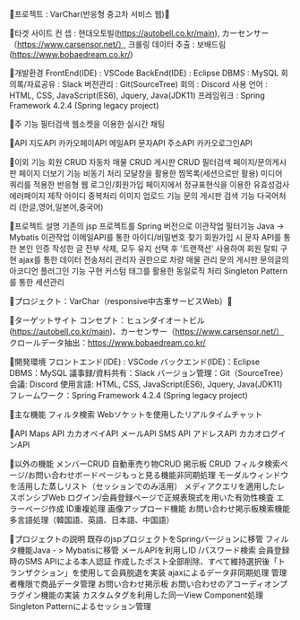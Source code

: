 🛑프로젝트 : VarChar(반응형 중고차 서비스 웹)🛑

💠타겟 사이트
  컨 셉 : 현대오토빌(https://autobell.co.kr/main), カーセンサー（https://www.carsensor.net/）
  크롤링 데이터 추출 : 보배드림(https://www.bobaedream.co.kr/)

💠개발환경
  FrontEnd(IDE) : VSCode
  BackEnd(IDE) : Eclipse
  DBMS : MySQL
  회의록/자료공유 : Slack
  버전관리 : Git(SourceTree)
  회의 : Discord
  사용 언어 : HTML, CSS, JavaScript(ES6), Jquery, Java(JDK11)
  프레임워크 : Spring Framework 4.2.4 (Spring legacy project)
  
💠주 기능
  필터검색
  웹소켓을 이용한 실시간 채팅
  
💠API
  지도API
  카카오페이API
  메일API
  문자API
  주소API
  카카오로그인API

💠이외 기능
  회원 CRUD
  자동차 매물 CRUD
  게시판 CRUD
  필터검색 페이지/문의게시판 페이지 더보기 기능 비동기 처리
  모달창을 활용한 찜목록(세션으로만 활용)
  미디어 쿼리를 적용한 반응형 웹
  로그인/회원가입 페이지에서 정규표현식을 이용한 유효성검사
  에러페이지 제작
  아이디 중복처리
  이미지 업로드 기능
  문의 게시판 검색 기능
  다국어처리 (한글,영어,일본어,중국어)

💠프로젝트 설명
  기존의 jsp 프로젝트를 Spring 버전으로 이관작업
  필터기능 Java -> Mybatis 이관작업
  이메일API를 통한 아이디/비밀번호 찾기
  회원가입 시 문자 API를 통한 본인 인증
  작성한 글 전부 삭제, 모두 유지 선택 후 '트랜잭션' 사용하여 회원 탈퇴 구현
  ajax를 통한 데이터 전송처리
  관리자 권한으로 차량 매물 관리
  문의 게시판 문의글의 아코디언 플러그인 기능 구현
  커스텀 태그를 활용한 동일로직 처리
  Singleton Pattern를 통한 세션관리
  
  
  
🛑プロジェクト：VarChar（responsive中古車サービスWeb）🛑

💠ターゲットサイト
  コンセプト：ヒュンダイオートビル(https://autobell.co.kr/main)、カーセンサー（https://www.carsensor.net/）
  クロールデータ抽出：https://www.bobaedream.co.kr/

💠開発環境
  フロントエンド(IDE) : VSCode
  バックエンド(IDE)：Eclipse
  DBMS：MySQL
  議事録/資料共有：Slack
  バージョン管理：Git（SourceTree）
  会議: Discord
  使用言語: HTML, CSS, JavaScript(ES6), Jquery, Java(JDK11)
  フレームワーク：Spring Framework 4.2.4 (Spring legacy project)
  
 💠主な機能
  フィルタ検索
  Webソケットを使用したリアルタイムチャット
  
💠API
  Maps API
  カカオペイAPI
  メールAPI
  SMS API
  アドレスAPI
  カカオログインAPI
  
💠以外の機能
  メンバーCRUD
  自動車売り物CRUD
  掲示板 CRUD
  フィルタ検索ページ/お問い合わせボードページもっと見る機能非同期処理
  モーダルウィンドウを活用した蒸しリスト（セッションでのみ活用）
  メディアクエリを適用したレスポンシブWeb
  ログイン/会員登録ページで正規表現式を用いた有効性検査
  エラーページ作成
  ID重複処理
  画像アップロード機能
  お問い合わせ掲示板検索機能
  多言語処理（韓国語、英語、日本語、中国語）

💠プロジェクトの説明
  既存のjspプロジェクトをSpringバージョンに移管
  フィルタ機能Java - > Mybatisに移管
  メールAPIを利用しID /パスワード検索
  会員登録時のSMS APIによる本人認証
  作成したポスト全部削除、すべて維持選択後「トランザクション」を使用して会員脱退を実装
  ajaxによるデータ非同期処理
  管理者権限で商品データ管理
  お問い合わせ掲示板 お問い合わせのアコーディオンプラグイン機能の実装
  カスタムタグを利用した同一View Component処理
  Singleton Patternによるセッション管理
